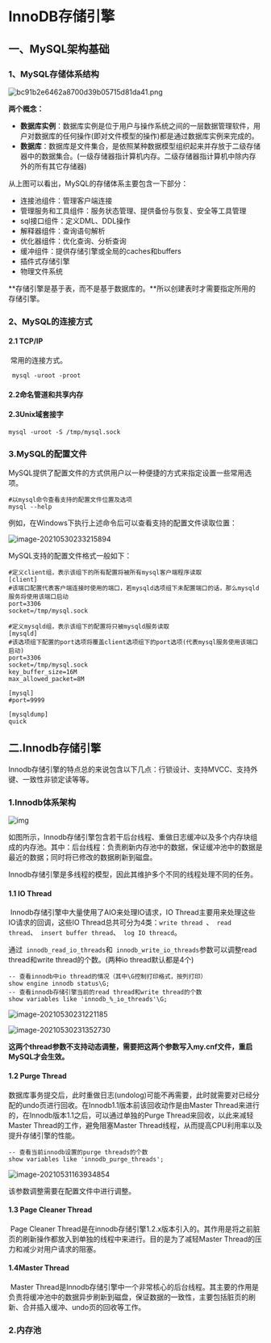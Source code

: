 # InnoDB存储引擎

## 一、MySQL架构基础

### 1、MySQL存储体系结构

![bc91b2e6462a8700d39b05715d81da41.png](Innodb存储引擎.assets/bc91b2e6462a8700d39b05715d81da41.png)

**两个概念：**

- **数据库实例**：数据库实例是位于用户与操作系统之间的一层数据管理软件，用户对数据库的任何操作(即对文件模型的操作)都是通过数据库实例来完成的。
- **数据库**：数据库是文件集合，是依照某种数据模型组织起来并存放于二级存储器中的数据集合。(一级存储器指计算机内存。二级存储器指计算机中除内存外的所有其它存储器)

从上图可以看出，MySQL的存储体系主要包含一下部分：

- 连接池组件：管理客户端连接
- 管理服务和工具组件：服务状态管理、提供备份与恢复、安全等工具管理
- sql接口组件：定义DML、DDL操作
- 解释器组件：查询语句解析
- 优化器组件：优化查询、分析查询
- 缓冲组件：提供存储引擎或全局的caches和buffers
- 插件式存储引擎
- 物理文件系统

**存储引擎是基于表，而不是基于数据库的。**所以创建表时才需要指定所用的存储引擎。

### 2、MySQL的连接方式

#### 2.1 TCP/IP

​	常用的连接方式。

```shell
 mysql -uroot -proot
```

#### 2.2命名管道和共享内存

#### 2.3Unix域套接字

```shell
mysql -uroot -S /tmp/mysql.sock
```

### 3.MySQL的配置文件

​	MySQL提供了配置文件的方式供用户以一种便捷的方式来指定设置一些常用选项。

```shell
#以mysql命令查看支持的配置文件位置及选项
mysql --help
```

例如，在Windows下执行上述命令后可以查看支持的配置文件读取位置：

![image-20210530233215894](Innodb存储引擎.assets/image-20210530233215894.png)

MySQL支持的配置文件格式一般如下：

```
#定义client组，表示该组下的所有配置将被所有mysql客户端程序读取
[client]
#该端口配置代表客户端连接时使用的端口，若mysqld选项组下未配置端口的话，那么mysqld服务将使用该端口启动
port=3306
socket=/tmp/mysql.sock

#定义mysqld组，表示该组下的配置将只被mysqld服务读取
[mysqld]
#该选项组下配置的port选项将覆盖client选项组下的port选项(代表mysql服务使用该端口启动)
port=3306
socket=/tmp/mysql.sock
key_buffer_size=16M
max_allowed_packet=8M

[mysql]
#port=9999

[mysqldump]
quick
```

## 二.Innodb存储引擎

​	Innodb存储引擎的特点总的来说包含以下几点：行锁设计、支持MVCC、支持外键、一致性非锁定读等等。

### 1.Innodb体系架构

![img](Innodb存储引擎.assets/20180809164004621)

如图所示，Innodb存储引擎包含若干后台线程、重做日志缓冲以及多个内存块组成的内存池。其中：后台线程：负责刷新内存池中的数据，保证缓冲池中的数据是最近的数据；同时将已修改的数据刷新到磁盘。

​	Innodb存储引擎是多线程的模型，因此其维护多个不同的线程处理不同的任务。

#### 1.1 IO Thread

​	Innodb存储引擎中大量使用了AIO来处理IO请求，IO Thread主要用来处理这些IO请求的回调，这些IO Thread总共可分为4类：`write thread `、` read thread`、` insert buffer thread`、` log IO threacd`。

​	通过` innodb_read_io_threads`和` innodb_write_io_threads`参数可以调整read thread和write thread的个数。(两种io thread默认都是4个)

```mysql
-- 查看innodb中io thread的情况（其中\G控制打印格式，按列打印）
show engine innodb status\G;
-- 查看innodb存储引擎当前的read thread和write thread的个数
show variables like 'innodb_%_io_threads'\G;
```

![image-20210530231221185](Innodb存储引擎.assets/image-20210530231221185.png)

![image-20210530231352730](Innodb存储引擎.assets/image-20210530231352730.png)

**这两个thread参数不支持动态调整，需要把这两个参数写入my.cnf文件，重启MySQL才会生效。**

#### 1.2 Purge Thread

​	数据库事务提交后，此时重做日志(undolog)可能不再需要，此时就需要对已经分配的undo页进行回收。在Innodb1.1版本前该回收动作是由Master Thread来进行的，在Innodb版本1.1之后，可以通过单独的Purge Thread来回收，以此来减轻Master Thread的工作，避免阻塞Master Thread线程，从而提高CPU利用率以及提升存储引擎的性能。

```mysql
-- 查看当前innodb设置的purge threads的个数
show variables like 'innodb_purge_threads';
```

![image-20210531163934854](Innodb存储引擎.assets/image-20210531163934854.png)

该参数调整需要在配置文件中进行调整。

#### 1.3 Page Cleaner Thread

​	Page Cleaner Thread是在innodb存储引擎1.2.x版本引入的。其作用是将之前脏页的刷新操作都放入到单独的线程中来进行。目的是为了减轻Master Thread的压力和减少对用户请求的阻塞。

#### 1.4Master Thread

​	Master Thread是Innodb存储引擎中一个非常核心的后台线程。其主要的作用是负责将缓冲池中的数据异步刷新到磁盘，保证数据的一致性，主要包括脏页的刷新、合并插入缓冲、undo页的回收等工作。

### 2.内存池

​	
